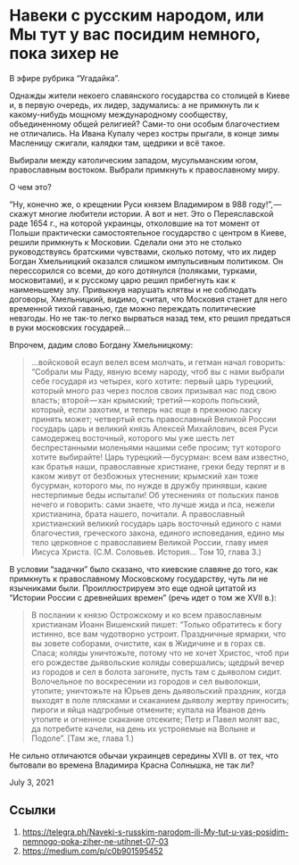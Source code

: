 # Навеки с русским народом, или Мы тут у вас посидим немного, пока зихер не

В эфире рубрика “Угадайка”.

Однажды жители некоего славянского государства со столицей в Киеве и, в
первую очередь, их лидер, задумались: а не примкнуть ли к какому-нибудь
мощному международному сообществу, объединенному общей религией?
Сами-то они особым благочестием не отличались. На Ивана Купалу через
костры прыгали, в конце зимы Масленицу сжигали, калядки там, щедрики и
всё такое.

Выбирали между католическим западом, мусульманским югом, православным
востоком. Выбрали примкнуть к православному миру.

О чем это?

“Ну, конечно же, о крещении Руси князем Владимиром в 988
году!”, — скажут многие любители истории. А вот и нет. Это о
Переяславской раде 1654 г., на которой украинцы, отколовшие на тот
момент от Польши практически самостоятельное государство с центром в
Киеве, решили примкнуть к Московии. Сделали они это не столько
руководствуясь братскими чувствами, сколько потому, что их лидер Богдан
Хмельницкий оказался слишком импульсивным политиком. Он перессорился со
всеми, до кого дотянулся (поляками, турками, московитами), и к русскому
царю решил прибегнуть как к наименьшему злу. Привыкнув нарушать клятвы
и не соблюдать договоры, Хмельницкий, видимо, считал, что Московия
станет для него временной тихой гаванью, где можно переждать
политические невзгоды. Но не так-то легко вырваться назад тем, кто
решил предаться в руки московских государей…

Впрочем, дадим слово Богдану Хмельницкому:

>  ...войсковой есаул велел всем молчать, и
>  гетман начал говорить: “Собрали мы Раду, явную всему народу, чтоб вы
>  с нами выбрали себе государя из четырех, кого хотите: первый царь
>  турецкий, который много раз через послов своих призывал нас под свою
>  власть; второй — хан крымский; третий — король польский, который,
>  если захотим, и теперь нас еще в прежнюю ласку принять может;
>  четвертый есть православный Великой России государь царь и великий
>  князь Алексей Михайлович, всея Руси самодержец восточный, которого
>  мы уже шесть лет беспрестанными моленьями нашими себе просим; тут
>  которого хотите выбирайте! Царь турецкий — бусурман: всем вам
>  известно, как братья наши, православные христиане, греки беду терпят
>  и в каком живут от безбожных утеснении; крымский хан тоже бусурман,
>  которого мы, по нужде в дружбу принявши, какие нестерпимые беды
>  испытали! Об утеснениях от польских панов нечего и говорить: сами
>  знаете, что лучше жида и пса, нежели христианина, брата нашего,
>  почитали. А православный христианский великий государь царь
>  восточный единого с нами благочестия, греческого закона, единого
>  исповедания, едино мы тело церковное с православием Великой России,
>  главу имея Иисуса Христа. (С.М. Соловьев. История… Том 10, глава 3.)

В условии “задачки” было сказано, что киевские славяне до того, как
примкнуть к православному Московскому государству, чуть ли не язычниками
были. Проиллюстрируем это еще одной цитатой из “Истории России с
древнейших времен” (речь идет о том же XVII в.):

>  В послании к князю Острожскому и ко всем православным христианам
>  Иоанн Вишенский пишет: “Только обратитесь к богу истинно, все вам
>  чудотворно устроит. Праздничные ярмарки, что вы зовете соборами,
>  очистите, как в Жидичине и в горах св. Спаса; коляды уничтожьте,
>  потому что не хочет Христос, чтоб при его рождестве дьявольские
>  коляды совершались; щедрый вечер из городов и сел в болота загоните,
>  пусть там с дьяволом сидит. Волочельное по воскресении из городов и
>  сел выволокши, утопите; уничтожьте на Юрьев день дьявольский
>  праздник, когда выходят в поле плясками и скаканием дьяволу жертву
>  приносить; пироги и яйца надгробные отмените; купала на Иванов день
>  утопите и огненное скакание отсеките; Петр и Павел молят вас, да
>  потребите качели, на день их устрояемые на Волыне и Подоле”. [Там
>  же, глава 1.)

Не сильно отличаются обычаи украинцев середины XVII в. от тех, что
бытовали во времена Владимира Красна Солнышка, не так ли?

<time>July 3, 2021</time>

## Ссылки

1. https://telegra.ph/Naveki-s-russkim-narodom-ili-My-tut-u-vas-posidim-nemnogo-poka-ziher-ne-utihnet-07-03
3. https://medium.com/p/c0b901595452
